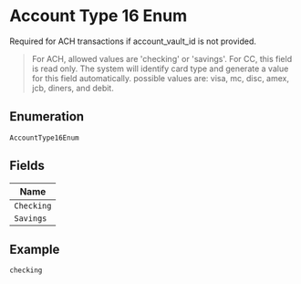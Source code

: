 
# Account Type 16 Enum

Required for ACH transactions if account_vault_id is not provided.

> For ACH, allowed values are 'checking' or 'savings'. For CC, this field is read only. The system will identify card type and generate a value for this field automatically. possible values are: visa, mc, disc, amex, jcb, diners, and debit.

## Enumeration

`AccountType16Enum`

## Fields

| Name |
|  --- |
| `Checking` |
| `Savings` |

## Example

```
checking
```

